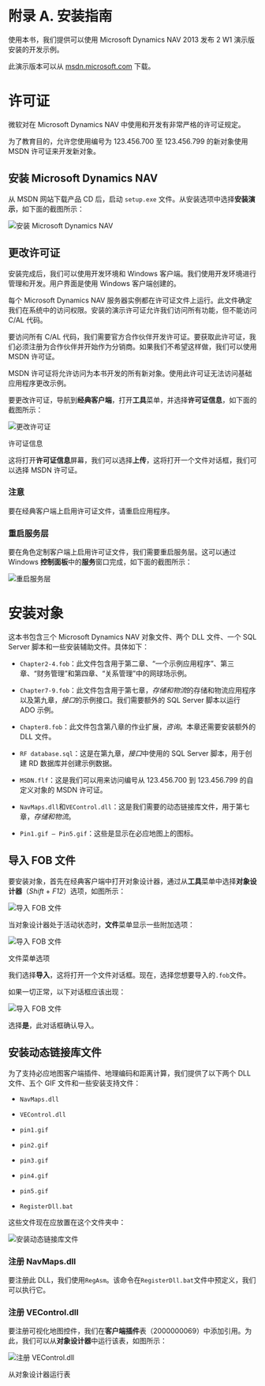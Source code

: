 # 附录 A. 安装指南

使用本书，我们提供可以使用 Microsoft Dynamics NAV 2013 发布 2 W1 演示版安装的开发示例。

此演示版本可以从 [msdn.microsoft.com](http://msdn.microsoft.com) 下载。

# 许可证

微软对在 Microsoft Dynamics NAV 中使用和开发有非常严格的许可证规定。

为了教育目的，允许您使用编号为 123.456.700 至 123.456.799 的新对象使用 MSDN 许可证来开发新对象。

## 安装 Microsoft Dynamics NAV

从 MSDN 网站下载产品 CD 后，启动 `setup.exe` 文件。从安装选项中选择**安装演示**，如下面的截图所示：

![安装 Microsoft Dynamics NAV](img/0365EN_Ap_01.jpg)

## 更改许可证

安装完成后，我们可以使用开发环境和 Windows 客户端。我们使用开发环境进行管理和开发。用户界面是使用 Windows 客户端创建的。

每个 Microsoft Dynamics NAV 服务器实例都在许可证文件上运行。此文件确定我们在系统中的访问权限。安装的演示许可证允许我们访问所有功能，但不能访问 C/AL 代码。

要访问所有 C/AL 代码，我们需要官方合作伙伴开发许可证。要获取此许可证，我们必须注册为合作伙伴并开始作为分销商。如果我们不希望这样做，我们可以使用 MSDN 许可证。

MSDN 许可证将允许访问为本书开发的所有新对象。使用此许可证无法访问基础应用程序更改示例。

要更改许可证，导航到**经典客户端**，打开**工具**菜单，并选择**许可证信息**，如下面的截图所示：

![更改许可证](img/0365EN_Ap_02.jpg)

许可证信息

这将打开**许可证信息**屏幕，我们可以选择**上传**，这将打开一个文件对话框，我们可以选择 MSDN 许可证。

### 注意

要在经典客户端上启用许可证文件，请重启应用程序。

### 重启服务层

要在角色定制客户端上启用许可证文件，我们需要重启服务层。这可以通过 Windows **控制面板**中的**服务**窗口完成，如下面的截图所示：

![重启服务层](img/0365EN_Ap_03.jpg)

# 安装对象

这本书包含三个 Microsoft Dynamics NAV 对象文件、两个 DLL 文件、一个 SQL Server 脚本和一些安装辅助文件。具体如下：

+   `Chapter2-4.fob`：此文件包含用于第二章、“一个示例应用程序”、第三章、“财务管理”和第四章、“关系管理”中的网球场示例。

+   `Chapter7-9.fob`：此文件包含用于第七章，*存储和物流*的存储和物流应用程序以及第九章，*接口*的示例接口。我们需要额外的 SQL Server 脚本以运行 ADO 示例。

+   `Chapter8.fob`：此文件包含第八章的作业扩展，*咨询*。本章还需要安装额外的 DLL 文件。

+   `RF database.sql`：这是在第九章，*接口*中使用的 SQL Server 脚本，用于创建 RD 数据库并创建示例数据。

+   `MSDN.flf`：这是我们可以用来访问编号从 123.456.700 到 123.456.799 的自定义对象的 MSDN 许可证。

+   `NavMaps.dll`和`VEControl.dll`：这是我们需要的动态链接库文件，用于第七章，*存储和物流*。

+   `Pin1.gif – Pin5.gif`：这些是显示在必应地图上的图标。

## 导入 FOB 文件

要安装对象，首先在经典客户端中打开对象设计器，通过从**工具**菜单中选择**对象设计器**（*Shift* + *F12*）选项，如图所示：

![导入 FOB 文件](img/0365EN_Ap_04.jpg)

当对象设计器处于活动状态时，**文件**菜单显示一些附加选项：

![导入 FOB 文件](img/0365EN_Ap_05.jpg)

文件菜单选项

我们选择**导入**，这将打开一个文件对话框。现在，选择您想要导入的`.fob`文件。

如果一切正常，以下对话框应该出现：

![导入 FOB 文件](img/0365EN_Ap_06.jpg)

选择**是**，此对话框确认导入。

## 安装动态链接库文件

为了支持必应地图客户端插件、地理编码和距离计算，我们提供了以下两个 DLL 文件、五个 GIF 文件和一些安装支持文件：

+   `NavMaps.dll`

+   `VEControl.dll`

+   `pin1.gif`

+   `pin2.gif`

+   `pin3.gif`

+   `pin4.gif`

+   `pin5.gif`

+   `RegisterDll.bat`

这些文件现在应放置在这个文件夹中：

![安装动态链接库文件](img/0365EN_Ap_07.jpg)

### 注册 NavMaps.dll

要注册此 DLL，我们使用`RegAsm`。该命令在`RegisterDll.bat`文件中预定义，我们可以执行它。

### 注册 VEControl.dll

要注册可视化地图控件，我们在**客户端插件**表（2000000069）中添加引用。为此，我们可以从**对象设计器**中运行该表，如图所示：

![注册 VEControl.dll](img/0365EN_Ap_08.jpg)

从对象设计器运行表

